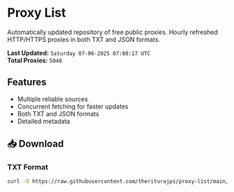 # Proxy List

Automatically updated repository of free public proxies. Hourly refreshed HTTP/HTTPS proxies in both TXT and JSON formats.

**Last Updated:** `Saturday 07-06-2025 07:08:17 UTC`  
**Total Proxies:** `5040`

## Features
- Multiple reliable sources
- Concurrent fetching for faster updates
- Both TXT and JSON formats
- Detailed metadata

## 📥 Download

### TXT Format
```bash
curl -O https://raw.githubusercontent.com/theriturajps/proxy-list/main/proxies.txt